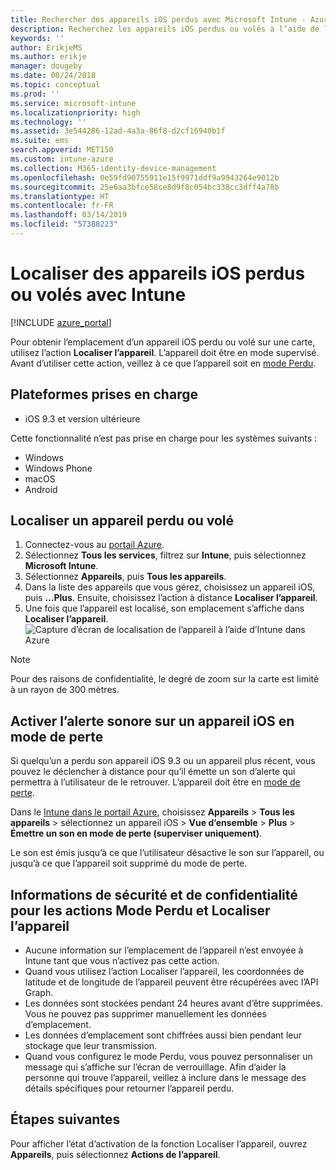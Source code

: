 ```yaml
---
title: Rechercher des appareils iOS perdus avec Microsoft Intune - Azure | Microsoft Docs
description: Recherchez les appareils iOS perdus ou volés à l’aide de l’option Localiser l’appareil dans Microsoft Intune. Obtenez également plus d’informations sur la sécurité et les informations de confidentialité lors de l’utilisation de l’action Localiser l’appareil.
keywords: ''
author: ErikjeMS
ms.author: erikje
manager: dougeby
ms.date: 08/24/2018
ms.topic: conceptual
ms.prod: ''
ms.service: microsoft-intune
ms.localizationpriority: high
ms.technology: ''
ms.assetid: 3e544286-12ad-4a3a-86f8-d2cf16940b1f
ms.suite: ems
search.appverid: MET150
ms.custom: intune-azure
ms.collection: M365-identity-device-management
ms.openlocfilehash: 0e59fd90755911e15f9971ddf9a9943264e9012b
ms.sourcegitcommit: 25e6aa3bfce58ce8d9f8c054bc338cc3dff4a78b
ms.translationtype: HT
ms.contentlocale: fr-FR
ms.lasthandoff: 03/14/2019
ms.locfileid: "57388223"
---
```

# <a name="locate-lost-or-stolen-ios-devices-with-intune"></a>Localiser des appareils iOS perdus ou volés avec Intune

[!INCLUDE [azure_portal](./includes/azure_portal.md)]

Pour obtenir l’emplacement d’un appareil iOS perdu ou volé sur une carte, utilisez l’action **Localiser l’appareil**. L’appareil doit être en mode supervisé. Avant d’utiliser cette action, veillez à ce que l’appareil soit en [mode Perdu](device-lost-mode.md).

## <a name="supported-platforms"></a>Plateformes prises en charge

- iOS 9.3 et version ultérieure

Cette fonctionnalité n’est pas prise en charge pour les systèmes suivants : 
- Windows
- Windows Phone
- macOS
- Android

## <a name="locate-a-lost-or-stolen-device"></a>Localiser un appareil perdu ou volé

1. Connectez-vous au [portail Azure](https://portal.azure.com).
2. Sélectionnez **Tous les services**, filtrez sur **Intune**, puis sélectionnez **Microsoft Intune**.
3. Sélectionnez **Appareils**, puis **Tous les appareils**.
4. Dans la liste des appareils que vous gérez, choisissez un appareil iOS, puis **...Plus**. Ensuite, choisissez l’action à distance **Localiser l’appareil**.
5. Une fois que l’appareil est localisé, son emplacement s’affiche dans **Localiser l’appareil**.
    ![Capture d’écran de localisation de l’appareil à l’aide d’Intune dans Azure](./media/locate-device.png)

>[!NOTE]
>Pour des raisons de confidentialité, le degré de zoom sur la carte est limité à un rayon de 300 mètres.

## <a name="activate-lost-mode-sound-alert-on-an-ios-device"></a>Activer l’alerte sonore sur un appareil iOS en mode de perte

Si quelqu’un a perdu son appareil iOS 9.3 ou un appareil plus récent, vous pouvez le déclencher à distance pour qu’il émette un son d’alerte qui permettra à l’utilisateur de le retrouver. L’appareil doit être en [mode de perte](device-lost-mode.md).

Dans le [Intune dans le portail Azure](https://aka.ms/intuneportal), choisissez **Appareils** > **Tous les appareils** > sélectionnez un appareil iOS > **Vue d’ensemble**  >  **Plus** > **Émettre un son en mode de perte (superviser uniquement)**.

Le son est émis jusqu’à ce que l’utilisateur désactive le son sur l’appareil, ou jusqu’à ce que l’appareil soit supprimé du mode de perte.


## <a name="security-and-privacy-information-for-lost-mode-and-locate-device-actions"></a>Informations de sécurité et de confidentialité pour les actions Mode Perdu et Localiser l’appareil
- Aucune information sur l’emplacement de l’appareil n’est envoyée à Intune tant que vous n’activez pas cette action.
- Quand vous utilisez l’action Localiser l’appareil, les coordonnées de latitude et de longitude de l’appareil peuvent être récupérées avec l’API Graph.
- Les données sont stockées pendant 24 heures avant d’être supprimées. Vous ne pouvez pas supprimer manuellement les données d’emplacement.
- Les données d’emplacement sont chiffrées aussi bien pendant leur stockage que leur transmission.
- Quand vous configurez le mode Perdu, vous pouvez personnaliser un message qui s’affiche sur l’écran de verrouillage. Afin d’aider la personne qui trouve l’appareil, veillez à inclure dans le message des détails spécifiques pour retourner l’appareil perdu.

## <a name="next-steps"></a>Étapes suivantes

Pour afficher l’état d’activation de la fonction Localiser l’appareil, ouvrez **Appareils**, puis sélectionnez **Actions de l’appareil**.
